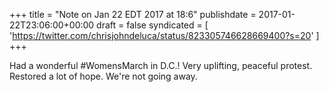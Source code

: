 +++
title = "Note on Jan 22 EDT 2017 at 18:6"
publishdate = 2017-01-22T23:06:00+00:00
draft = false
syndicated = [ 'https://twitter.com/chrisjohndeluca/status/823305746628669400?s=20' ]
+++

Had a wonderful #WomensMarch in D.C.! Very uplifting, peaceful protest. Restored a lot of hope. We're not going away.
